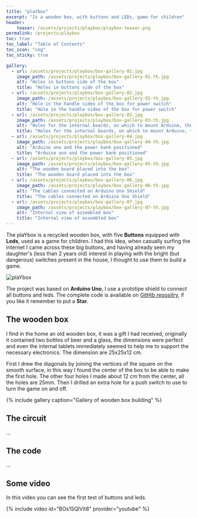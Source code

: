 ```yaml
---
title: "plaYbox"
excerpt: "Is a wooden box, with buttons and LEDs, game for children"
header: 
    teaser: /assets/projects/playbox/playbox-teaser.png
permalink: /projects/playbox
toc: true
toc_label: "Table of Contents"
toc_icon: "cog"
toc_sticky: true

gallery:
  - url: /assets/projects/playbox/box-gallery-01.jpg
    image_path: /assets/projects/playbox/box-gallery-01-th.jpg
    alt: "Holes in buttons side of the box"
    title: "Holes in buttons side of the box"
  - url: /assets/projects/playbox/box-gallery-02.jpg
    image_path: /assets/projects/playbox/box-gallery-02-th.jpg
    alt: "Hole in the handle sideo of the box for power switch"
    title: "Hole in the handle sideo of the box for power switch"
  - url: /assets/projects/playbox/box-gallery-03.jpg
    image_path: /assets/projects/playbox/box-gallery-03-th.jpg
    alt: "Holes for the internal boards, on which to mount Arduino, the power bank and the holes for the passage of cables"
    title: "Holes for the internal boards, on which to mount Arduino, the power bank and the holes for the passage of cables"
  - url: /assets/projects/playbox/box-gallery-04.jpg
    image_path: /assets/projects/playbox/box-gallery-04-th.jpg
    alt: "Arduino uno and the power bank positioned"
    title: "Arduino uno and the power bank positioned"
  - url: /assets/projects/playbox/box-gallery-05.jpg
    image_path: /assets/projects/playbox/box-gallery-05-th.jpg
    alt: "The wooden board placed into the box"
    title: "The wooden board placed into the box"
  - url: /assets/projects/playbox/box-gallery-06.jpg
    image_path: /assets/projects/playbox/box-gallery-06-th.jpg
    alt: "The cables connected on Arduino Uno Shield"
    title: "The cables connected on Arduino Uno Shield"
  - url: /assets/projects/playbox/box-gallery-07.jpg
    image_path: /assets/projects/playbox/box-gallery-07-th.jpg
    alt: "Internal view of assembled box"
    title: "Internal view of assembled box"
---
```


The plaYbox is a recycled wooden box, with five **Buttons** equipped with **Leds**, used as a game for children.
I had this idea, when casually surfing the internet I came across these big buttons, and having already seen my daughter's (less than 2 years old) interest in playing with the bright (but dangerous) switches present in the house, I thought to use them to build a game.

![plaYbox](/assets/projects/playbox/plaYbox.png)

The project was based on **Arduino Uno**, I use a prototipe shield to connect all buttons and leds. The complete code is available on [GitHib repositry](https://github.com/bobboteck/plaYbox), if you like it remember to put a **Star**.

## The wooden box

I find in the home an old wooden box, it was a gift I had received, originally it contained two bottles of beer and a glass, the dimensions were perfect and even the internal tablets immediately seemed to help me to support the necessary electronics. The dimension are 25x25x12 cm.

First I drew the diagonals by joining the vertices of the square on the smooth surface, in this way I found the center of the box to be able to make the first hole.
The other four holes I made about 12 cm from the center, all the holes are 25mm.
Then I drilled an extra hole for a push switch to use to turn the game on and off.

{% include gallery caption="Gallery of wooden box building" %}

## The circuit

...

## The code

...

## Some video

In this video you can see the first test of buttons and leds.

{% include video id="BOs1SQlVit8" provider="youtube" %}

